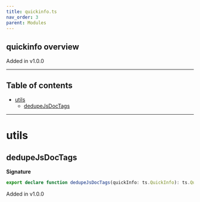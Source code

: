```yaml
---
title: quickinfo.ts
nav_order: 3
parent: Modules
---
```


## quickinfo overview

Added in v1.0.0

---

<h2 class="text-delta">Table of contents</h2>

- [utils](#utils)
  - [dedupeJsDocTags](#dedupejsdoctags)

---

# utils

## dedupeJsDocTags

**Signature**

```ts
export declare function dedupeJsDocTags(quickInfo: ts.QuickInfo): ts.QuickInfo
```

Added in v1.0.0
